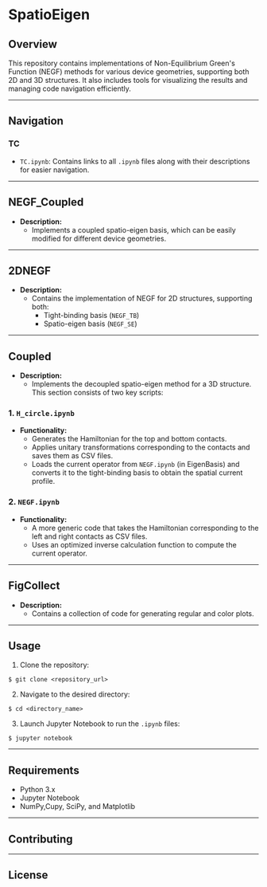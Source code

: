 # SpatioEigen

## Overview

This repository contains implementations of Non-Equilibrium Green's Function (NEGF) methods for various device geometries, supporting both 2D and 3D structures. It also includes tools for visualizing the results and managing code navigation efficiently.

---

## Navigation

### TC

- `TC.ipynb`: Contains links to all `.ipynb` files along with their descriptions for easier navigation.

---

## NEGF\_Coupled

- **Description:**
  - Implements a coupled spatio-eigen basis, which can be easily modified for different device geometries.

---

## 2DNEGF

- **Description:**
  - Contains the implementation of NEGF for 2D structures, supporting both:
    - Tight-binding basis (`NEGF_TB`)
    - Spatio-eigen basis (`NEGF_SE`)

---

## Coupled

- **Description:**
  - Implements the decoupled spatio-eigen method for a 3D structure. This section consists of two key scripts:

### 1. `H_circle.ipynb`

- **Functionality:**
  - Generates the Hamiltonian for the top and bottom contacts.
  - Applies unitary transformations corresponding to the contacts and saves them as CSV files.
  - Loads the current operator from `NEGF.ipynb` (in EigenBasis) and converts it to the tight-binding basis to obtain the spatial current profile.

### 2. `NEGF.ipynb`

- **Functionality:**
  - A more generic code that takes the Hamiltonian corresponding to the left and right contacts as CSV files.
  - Uses an optimized inverse calculation function to compute the current operator.

---

## FigCollect

- **Description:**
  - Contains a collection of code for generating regular and color plots.

---

## Usage

1. Clone the repository:

```
$ git clone <repository_url>
```

2. Navigate to the desired directory:

```
$ cd <directory_name>
```

3. Launch Jupyter Notebook to run the `.ipynb` files:

```
$ jupyter notebook
```

---

## Requirements

- Python 3.x
- Jupyter Notebook
- NumPy,Cupy, SciPy, and Matplotlib



---

## Contributing

---

## License
